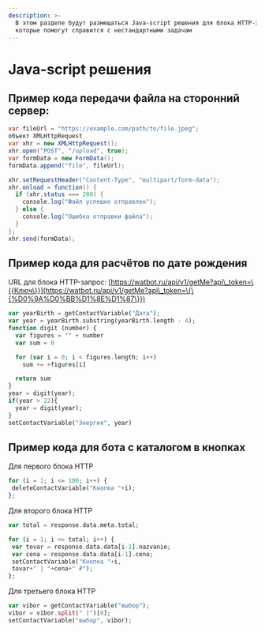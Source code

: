```yaml
---
description: >-
  В этом разделе будут размещаться Java-script решения для блока HTTP-запрос,
  которые помогут справится с нестандартными задачам
---
```


# Java-script решения

## Пример кода передачи файла на сторонний сервер:

```java
var fileUrl = "https://example.com/path/to/file.jpeg";
объект XMLHttpRequest
var xhr = new XMLHttpRequest();
xhr.open("POST", "/upload", true);
var formData = new FormData();
formData.append("file", fileUrl);

xhr.setRequestHeader("Content-Type", "multipart/form-data");
xhr.onload = function() {
  if (xhr.status === 200) {
    console.log("Файл успешно отправлен");
  } else {
    console.log("Ошибка отправки файла");
  }
};
xhr.send(formData);
```

## Пример кода для расчётов по дате рождения&#x20;

URL для блока HTTP-запрос: [https://watbot.ru/api/v1/getMe?api\_token=\{{Ключ\}}](https://watbot.ru/api/v1/getMe?api\_token=\{\{%D0%9A%D0%BB%D1%8E%D1%87\}})

```php
var yearBirth = getContactVariable("Дата");
var year = yearBirth.substring(yearBirth.length - 4);
function digit (number) {
  var figures = "" + number
  var sum = 0

  for (var i = 0; i < figures.length; i++) 
    sum += +figures[i]

  return sum
}
year = digit(year);
if(year > 22){
  year = digit(year);
}
setContactVariable("Энергия", year) 
```



## Пример кода для бота с каталогом в кнопках

Для первого блока HTTP

```php
for (i = 1; i <= 100; i++) {
 deleteContactVariable("Кнопка "+i);
};
```

Для второго блока HTTP

```php
var total = response.data.meta.total;

for (i = 1; i <= total; i++) {
 var tovar = response.data.data[i-1].nazvanie;
 var cena = response.data.data[i-1].cena;
 setContactVariable("Кнопка "+i,
 tovar+" | "+cena+" ₽");
};
```

Для третьего блока HTTP

```php
var vibor = getContactVariable("выбор");
vibor = vibor.split(" |")[0];
setContactVariable("выбор", vibor);
```
